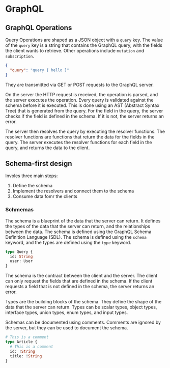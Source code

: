 # GraphQL

## GraphQL Operations

Query Operations are shaped as a JSON object with a `query` key. The value of the `query` key is a string that contains the GraphQL query, with the fields the client wants to retrieve. Other operations include `mutation` and `subscription`.

```json
{
  "query": "query { hello }"
}
```

They are transmitted via GET or POST requests to the GraphQL server.

On the server the HTTP request is received, the operation is parsed, and the server executes the operation. Every query is validated against the schema before it is executed. This is done using an AST (Abstract Syntax Tree) that is generated from the query. For the field in 
the query, the server checks if the field is defined in the schema. If it is not, the server returns an error.

The server then resolves the query by executing the resolver functions. The resolver functions are functions that return the data for the fields in the query. The server executes the resolver functions for each field in the query, and returns the data to the client.

## Schema-first design
Involes three main steps:
1. Define the schema
2. Implement the resolvers and connect them to the schema
3. Consume data fomr the clients

### Schmemas
The schema is a blueprint of the data that the server can return. It defines the types of the data that the server can return, and the relationships between the data. The schema is defined using the GraphQL Schema Definition Language (SDL). The schema is defined using the `schema` keyword, and the types are defined using the `type` keyword.

```graphql
type Query {
  id: String
  user: User
}
```

The schema is the contract between the client and the server. The client can only request the fields that are defined in the schema. If the client requests a field that is not defined in the schema, the server returns an error.

Types are the building blocks of the schema. They define the shape of the data that the server can return. Types can be scalar types, object types, interface types, union types, enum types, and input types.

Schemas can be documented using comments. Comments are ignored by the server, but they can be used to document the schema.

```graphql
# This is a comment
type Article {
  # This is a comment
  id: !String
  title: !String
}
```


